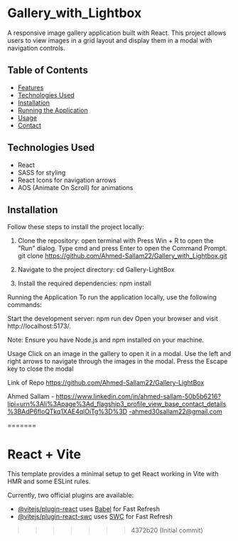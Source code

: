 
# Gallery_with_Lightbox
A responsive image gallery application built with React. This project allows users to view images in a grid layout and display them in a modal with navigation controls.
## Table of Contents

- [Features](#features)
- [Technologies Used](#technologies-used)
- [Installation](#installation)
- [Running the Application](#running-the-application)
- [Usage](#usage)
- [Contact](#contact)


## Technologies Used

- React
- SASS for styling
- React Icons for navigation arrows
- AOS (Animate On Scroll) for animations


## Installation

Follow these steps to install the project locally:

1. Clone the repository:
open terminal with  Press Win + R to open the "Run" dialog.
Type cmd and press Enter to open the Command Prompt.
   git clone https://github.com/Ahmed-Sallam22/Gallery_with_Lightbox.git

2. Navigate to the project directory:
cd Gallery-LightBox

3. Install the required dependencies:
npm install


Running the Application
To run the application locally, use the following commands:

Start the development server:
npm run dev
Open your browser and visit http://localhost:5173/.

Note: Ensure you have Node.js and npm installed on your machine.

Usage
Click on an image in the gallery to open it in a modal.
Use the left and right arrows to navigate through the images in the modal.
Press the Escape key to close the modal


Link of Repo https://github.com/Ahmed-Sallam22/Gallery-LightBox
   
Ahmed Sallam - https://www.linkedin.com/in/ahmed-sallam-50b5b6216?lipi=urn%3Ali%3Apage%3Ad_flagship3_profile_view_base_contact_details%3BAdP6floQTkq1XAE4qlOiTg%3D%3D -ahmed30sallam22@gmail.com

=======
# React + Vite

This template provides a minimal setup to get React working in Vite with HMR and some ESLint rules.

Currently, two official plugins are available:

- [@vitejs/plugin-react](https://github.com/vitejs/vite-plugin-react/blob/main/packages/plugin-react/README.md) uses [Babel](https://babeljs.io/) for Fast Refresh
- [@vitejs/plugin-react-swc](https://github.com/vitejs/vite-plugin-react-swc) uses [SWC](https://swc.rs/) for Fast Refresh
>>>>>>> 4372b20 (Initial commit)
